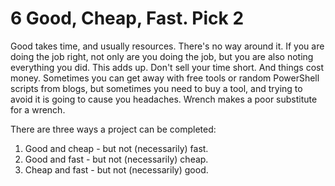 # 6 Good, Cheap, Fast. Pick 2

Good takes time, and usually resources. There's no way around it. If you are doing the job right, not only are you doing the job, but you are also noting everything you did. This adds up. Don't sell your time short. And things cost money. Sometimes you can get away with free tools or random PowerShell scripts from blogs, but sometimes you need to buy a tool, and trying to avoid it is going to cause you headaches. Wrench makes a poor substitute for a wrench.

There are three ways a project can be completed:
1. Good and cheap - but not (necessarily) fast.
2. Good and fast - but not (necessarily) cheap.
3. Cheap and fast - but not (necessarily) good.
